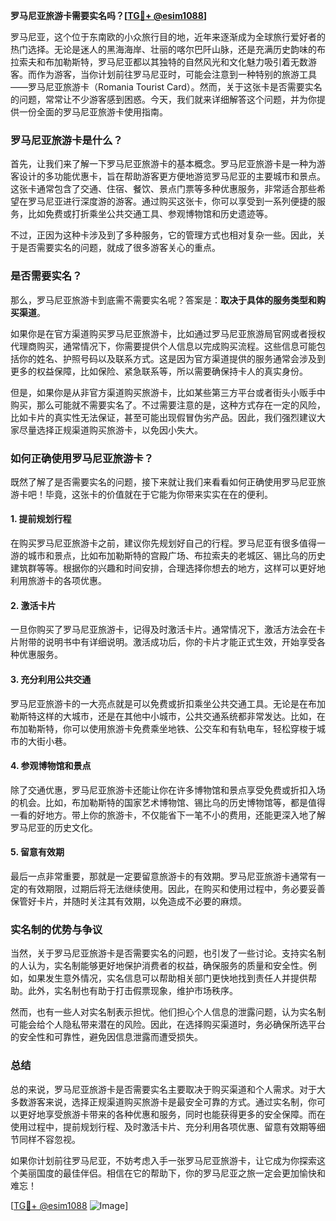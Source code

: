 **罗马尼亚旅游卡需要实名吗？[[TG💪+ @esim1088](https://t.me/s/esim1088)]**

罗马尼亚，这个位于东南欧的小众旅行目的地，近年来逐渐成为全球旅行爱好者的热门选择。无论是迷人的黑海海岸、壮丽的喀尔巴阡山脉，还是充满历史韵味的布拉索夫和布加勒斯特，罗马尼亚都以其独特的自然风光和文化魅力吸引着无数游客。而作为游客，当你计划前往罗马尼亚时，可能会注意到一种特别的旅游工具——罗马尼亚旅游卡（Romania Tourist Card）。然而，关于这张卡是否需要实名的问题，常常让不少游客感到困惑。今天，我们就来详细解答这个问题，并为你提供一份全面的罗马尼亚旅游卡使用指南。

### 罗马尼亚旅游卡是什么？

首先，让我们来了解一下罗马尼亚旅游卡的基本概念。罗马尼亚旅游卡是一种为游客设计的多功能优惠卡，旨在帮助游客更方便地游览罗马尼亚的主要城市和景点。这张卡通常包含了交通、住宿、餐饮、景点门票等多种优惠服务，非常适合那些希望在罗马尼亚进行深度游的游客。通过购买这张卡，你可以享受到一系列便捷的服务，比如免费或打折乘坐公共交通工具、参观博物馆和历史遗迹等。

不过，正因为这种卡涉及到了多种服务，它的管理方式也相对复杂一些。因此，关于是否需要实名的问题，就成了很多游客关心的重点。

### 是否需要实名？

那么，罗马尼亚旅游卡到底需不需要实名呢？答案是：**取决于具体的服务类型和购买渠道**。

如果你是在官方渠道购买罗马尼亚旅游卡，比如通过罗马尼亚旅游局官网或者授权代理商购买，通常情况下，你需要提供个人信息以完成购买流程。这些信息可能包括你的姓名、护照号码以及联系方式。这是因为官方渠道提供的服务通常会涉及到更多的权益保障，比如保险、紧急联系等，所以需要确保持卡人的真实身份。

但是，如果你是从非官方渠道购买旅游卡，比如某些第三方平台或者街头小贩手中购买，那么可能就不需要实名了。不过需要注意的是，这种方式存在一定的风险，比如卡片的真实性无法保证，甚至可能出现假冒伪劣产品。因此，我们强烈建议大家尽量选择正规渠道购买旅游卡，以免因小失大。

### 如何正确使用罗马尼亚旅游卡？

既然了解了是否需要实名的问题，接下来就让我们来看看如何正确使用罗马尼亚旅游卡吧！毕竟，这张卡的价值就在于它能为你带来实实在在的便利。

#### 1. **提前规划行程**
在购买罗马尼亚旅游卡之前，建议你先规划好自己的行程。罗马尼亚有很多值得一游的城市和景点，比如布加勒斯特的宫殿广场、布拉索夫的老城区、锡比乌的历史建筑群等等。根据你的兴趣和时间安排，合理选择你想去的地方，这样可以更好地利用旅游卡的各项优惠。

#### 2. **激活卡片**
一旦你购买了罗马尼亚旅游卡，记得及时激活卡片。通常情况下，激活方法会在卡片附带的说明书中有详细说明。激活成功后，你的卡片才能正式生效，开始享受各种优惠服务。

#### 3. **充分利用公共交通**
罗马尼亚旅游卡的一大亮点就是可以免费或折扣乘坐公共交通工具。无论是在布加勒斯特这样的大城市，还是在其他中小城市，公共交通系统都非常发达。比如，在布加勒斯特，你可以使用旅游卡免费乘坐地铁、公交车和有轨电车，轻松穿梭于城市的大街小巷。

#### 4. **参观博物馆和景点**
除了交通优惠，罗马尼亚旅游卡还能让你在许多博物馆和景点享受免费或折扣入场的机会。比如，布加勒斯特的国家艺术博物馆、锡比乌的历史博物馆等，都是值得一看的好地方。带上你的旅游卡，不仅能省下一笔不小的费用，还能更深入地了解罗马尼亚的历史文化。

#### 5. **留意有效期**
最后一点非常重要，那就是一定要留意旅游卡的有效期。罗马尼亚旅游卡通常有一定的有效期限，过期后将无法继续使用。因此，在购买和使用过程中，务必要妥善保管好卡片，并随时关注其有效期，以免造成不必要的麻烦。

### 实名制的优势与争议

当然，关于罗马尼亚旅游卡是否需要实名的问题，也引发了一些讨论。支持实名制的人认为，实名制能够更好地保护消费者的权益，确保服务的质量和安全性。例如，如果发生意外情况，实名信息可以帮助相关部门更快地找到责任人并提供帮助。此外，实名制也有助于打击假票现象，维护市场秩序。

然而，也有一些人对实名制表示担忧。他们担心个人信息的泄露问题，认为实名制可能会给个人隐私带来潜在的风险。因此，在选择购买渠道时，务必确保所选平台的安全性和可靠性，避免因信息泄露而遭受损失。

### 总结

总的来说，罗马尼亚旅游卡是否需要实名主要取决于购买渠道和个人需求。对于大多数游客来说，选择正规渠道购买旅游卡是最安全可靠的方式。通过实名制，你可以更好地享受旅游卡带来的各种优惠和服务，同时也能获得更多的安全保障。而在使用过程中，提前规划行程、及时激活卡片、充分利用各项优惠、留意有效期等细节同样不容忽视。

如果你计划前往罗马尼亚，不妨考虑入手一张罗马尼亚旅游卡，让它成为你探索这个美丽国度的最佳伴侣。相信在它的帮助下，你的罗马尼亚之旅一定会更加愉快和难忘！

[[TG💪+ @esim1088](https://t.me/s/esim1088) ![Image](https://i.postimg.cc/4NQfJmqS/Snipaste-2025-05-13-00-14-12.png)]